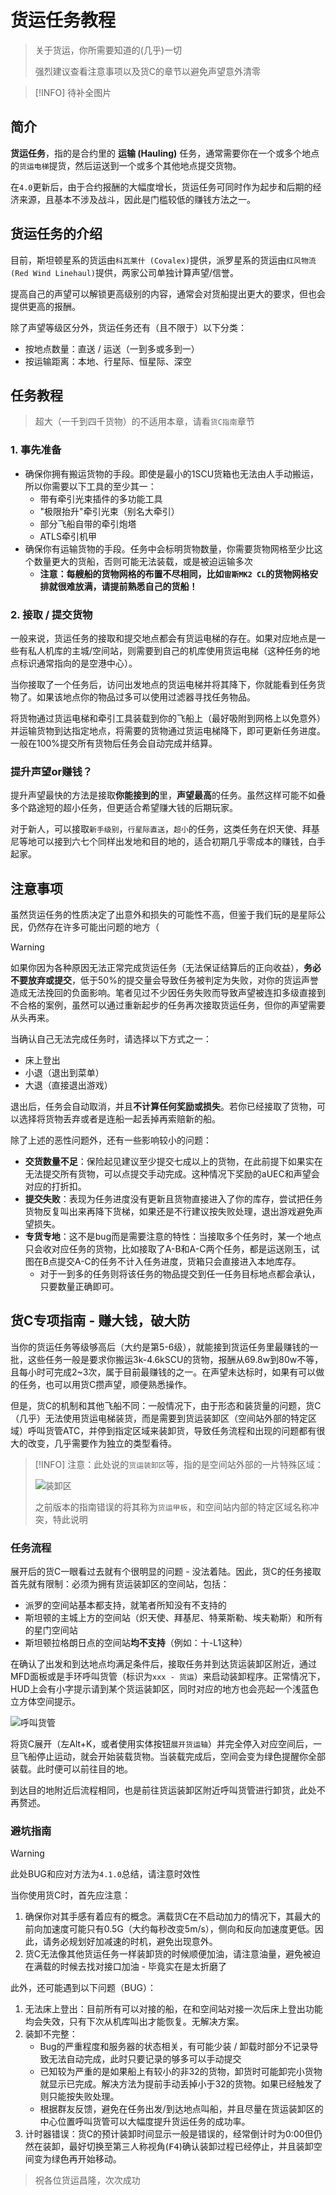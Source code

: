 # 货运任务教程

> 关于货运，你所需要知道的(几乎)一切
> 
> 强烈建议查看注意事项以及货C的章节以避免声望意外清零

> [!INFO]
> 待补全图片

## 简介

**货运任务**，指的是合约里的 **运输 (Hauling)** 任务，通常需要你在一个或多个地点的`货运电梯`提货，然后运送到一个或多个其他地点提交货物。

在`4.0`更新后，由于合约报酬的大幅度增长，货运任务可同时作为起步和后期的经济来源，且基本不涉及战斗，因此是门槛较低的赚钱方法之一。

## 货运任务的介绍

目前，斯坦顿星系的货运由`科瓦莱什 (Covalex)`提供，派罗星系的货运由`红风物流 (Red Wind Linehaul)`提供，两家公司单独计算声望/信誉。

提高自己的声望可以解锁更高级别的内容，通常会对货船提出更大的要求，但也会提供更高的报酬。

除了声望等级区分外，货运任务还有（且不限于）以下分类：

- 按地点数量：直送 / 运送（一到多或多到一）
- 按运输距离：本地、行星际、恒星际、深空

## 任务教程

> 超大（一千到四千货物）的不适用本章，请看`货C指南`章节

### 1. 事先准备

- 确保你拥有搬运货物的手段。即使是最小的1SCU货箱也无法由人手动搬运，所以你需要以下工具的至少其一：
    - 带有牵引光束插件的多功能工具
    - "极限抬升"牵引光束（别名大牵引）
    - 部分飞船自带的牵引炮塔
    - ATLS牵引机甲
- 确保你有运输货物的手段。任务中会标明货物数量，你需要货物网格至少比这个数量更大的货船，否则可能无法装载，或是被迫运输多次
    - **注意：每艘船的货物网格的布置不尽相同，比如`宙斯MK2 CL`的货物网格安排就很难放满，请提前熟悉自己的货船！**

### 2. 接取 / 提交货物

一般来说，货运任务的接取和提交地点都会有货运电梯的存在。如果对应地点是一些有私人机库的主城/空间站，则需要到自己的机库使用货运电梯（这种任务的地点标识通常指向的是空港中心）。

当你接取了一个任务后，访问出发地点的货运电梯并将其降下，你就能看到任务货物了。如果该地点你的物品过多可以使用过滤器寻找任务物品。

将货物通过货运电梯和牵引工具装载到你的飞船上（最好吸附到网格上以免意外）并运输货物到达指定地点，将需要的货物通过货运电梯降下，即可更新任务进度。一般在100%提交所有货物后任务会自动完成并结算。

### 提升声望or赚钱？

提升声望最快的方法是接取**你能接到的**里，**声望最高**的任务。虽然这样可能不如叠多个路途短的超小任务，但更适合希望赚大钱的后期玩家。

对于新人，可以接取`新手级别`，`行星际直送`，`超小`的任务，这类任务在炽天使、拜基尼等地可以接到六七个同样出发地和目的地的，适合初期几乎零成本的赚钱，白手起家。

## 注意事项

虽然货运任务的性质决定了出意外和损失的可能性不高，但鉴于我们玩的是星际公民，仍然存在许多可能出问题的地方（

> [!WARNING]
> 如果你因为各种原因无法正常完成货运任务（无法保证结算后的正向收益），**务必不要放弃或提交**，低于50%的提交量会导致任务被判定为失败，对你的货运声誉造成无法挽回的负面影响。笔者见过不少因任务失败而导致声望被连扣多级直接到不合格的案例，虽然可以通过重新起步的任务再次接取货运任务，但你的声望需要从头再来。
> 
> 当确认自己无法完成任务时，请选择以下方式之一：
> - 床上登出
> - 小退（退出到菜单）
> - 大退（直接退出游戏）
>
> 退出后，任务会自动取消，并且**不计算任何奖励或损失**。若你已经接取了货物，可以选择将货物丢弃或者是连船一起丢掉再索赔新的船。

除了上述的恶性问题外，还有一些影响较小的问题：
- **交货数量不足**：保险起见建议至少提交七成以上的货物，在此前提下如果实在无法提交所有货物，可以点提交手动完成。这种情况下奖励的aUEC和声望会对应的打折扣。
- **提交失败**：表现为任务进度没有更新且货物直接进入了你的库存，尝试把任务货物反复叫出来再降下货梯，如果还是不行建议按失败处理，退出游戏避免声望损失。
- **专货专地**：这不是bug而是需要注意的特性：当接取多个任务时，某一个地点只会收对应任务的货物，比如接取了A-B和A-C两个任务，都是运送刚玉，试图在B点提交A-C的任务不计入任务进度，货箱只会直接进入本地库存。
    - 对于一到多的任务则将该任务的物品提交到任一任务目标地点都会承认，只要数量正确即可。


## 货C专项指南 - 赚大钱，破大防

当你的货运任务等级够高后（大约是第5-6级），就能接到货运任务里最赚钱的一批，这些任务一般是要求你搬运3k-4.6kSCU的货物，报酬从69.8w到80w不等，且每小时可完成2~3次，属于目前最赚钱的之一。在声望未达标时，如果有可以做的任务，也可以用货C攒声望，顺便熟悉操作。

但是，货C的机制和其他飞船不同：一般情况下，由于形态和装货量的问题，货C（几乎）无法使用货运电梯装货，而是需要到货运装卸区（空间站外部的特定区域）呼叫货管ATC，并停到指定区域来装卸货，导致任务流程和出现的问题都有很大的改变，几乎需要作为独立的类型看待。

> [!INFO]
> 注意：此处说的`货运装卸区`等，指的是空间站外部的一片特殊区域：
>
> ![装卸区](https://pic1.imgdb.cn/item/67f74eb088c538a9b5c84184.png)
>
> 之前版本的指南错误的将其称为`货运甲板`，和空间站内部的特定区域名称冲突，特此说明

### 任务流程

展开后的货C一眼看过去就有个很明显的问题 - 没法着陆。因此，货C的任务接取首先就有限制：必须为拥有货运装卸区的空间站，包括：
- 派罗的空间站基本都支持，就笔者所知没有不支持的
- 斯坦顿的主城上方的空间站（炽天使、拜基尼、特莱斯勒、埃夫勒斯）和所有的星门空间站
- 斯坦顿拉格朗日点的空间站**均不支持**（例如：十-L1这种）

在确认了出发和到达地点均满足条件后，接取任务并到达货运装卸区附近，通过MFD面板或是手环呼叫货管（标识为`xxx - 货运`）来启动装卸程序。正常情况下，HUD上会有小字提示请到某个货运装卸区，同时对应的地方也会亮起一个浅蓝色立方体空间提示。

![呼叫货管](https://pic1.imgdb.cn/item/67f74f0e88c538a9b5c841a1.png)

将货C展开（左Alt+K，或者使用实体按钮`展开货运轴`）并完全停入对应空间后，一旦飞船停止运动，就会开始装载货物。当装载完成后，空间会变为绿色提醒你全部装载。此时便可以前往目的地。

到达目的地附近后流程相同，也是前往货运装卸区附近呼叫货管进行卸货，此处不再赘述。

### 避坑指南

> [!WARNING]
> 此处BUG和应对方法为`4.1.0`总结，请注意时效性

当你使用货C时，首先应注意：
1. 确保你对其手感有着应有的概念。满载货C在不启动加力的情况下，其最大的前向加速度可能只有0.5G（大约每秒改变5m/s），侧向和反向加速度更低。因此，请务必规划好加减速的时机，避免出现意外。
2. 货C无法像其他货运任务一样装卸货的时候顺便加油，请注意油量，避免被迫在满载的时候去找对接口加油 - 毕竟实在是太折磨了

此外，还可能遇到以下问题（BUG）：
1. 无法床上登出：目前所有可以对接的船，在和空间站对接一次后床上登出功能均会失效，只有下次从机库叫出才能恢复。无解决方案。
2. 装卸不完整：
    - Bug的严重程度和服务器的状态相关，有可能少装 / 卸载时部分不记录导致无法自动完成，此时只要记录的够多可以手动提交
    - 已知较为严重的是如果船上有较小的非32的货物，卸货时可能卸完小货物就显示已完成。解决方法为提前手动丢掉小于32的货物。如果已经触发了则只能按失败处理。
    - 根据群友反馈，避免在任务出发/到达地点叫船，并且尽量在货运装卸区的中心位置呼叫货管可以大幅度提升货运任务的成功率。
3. 计时器错误：货C的预计装卸时间显示一般是错误的，经常倒计时为0:00但仍然在装卸，最好切换至第三人称视角(<kbd>F4</kbd>)确认装卸过程已经停止，并且装卸空间变为绿色再开始移动。

> 祝各位货运昌隆，次次成功